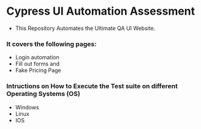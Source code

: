
# Cypress UI Automation Assessment

- This Repository Automates the Ultimate QA UI Website.

### It covers the following pages:
- Login automation
- Fill out forms and 
- Fake Pricing Page

### Intructions on How to Execute the Test suite on different Operating Systems (OS)

- Windows
- Linux
- IOS
